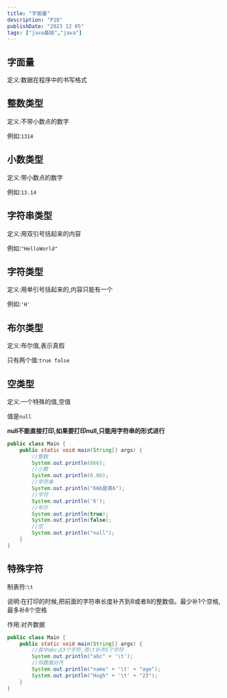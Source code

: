 ```yaml
---
title: "字面量"
description: "P18"
publishDate: "2023 12 05"
tags: ["java基础","java"]
---
```


## 字面量

定义:数据在程序中的书写格式

## 整数类型

定义:不带小数点的数字

例如:`1314`

## 小数类型

定义:带小数点的数字

例如:`13.14`

## 字符串类型

定义:用双引号括起来的内容

例如:`"HelloWorld"`

## 字符类型

定义:用单引号括起来的,内容只能有一个

例如:`'H'`

## 布尔类型

定义:布尔值,表示真假

只有两个值:`true false`

## 空类型

定义:一个特殊的值,空值

值是`null`

**null不能直接打印,如果要打印null,只能用字符串的形式进行**

```java
public class Main {
    public static void main(String[] args) {
        //整数
        System.out.println(666);
        //小数
        System.out.println(6.66);
        //字符串
        System.out.println("666是真6");
        //字符
        System.out.println('6');
        //布尔
        System.out.println(true);
        System.out.println(false);
        //空
        System.out.println("null");
    }
}
```

## 特殊字符

制表符:`\t`

说明:在打印的时候,把前面的字符串长度补齐到8或者8的整数倍。最少补1个空格,最多补8个空格

作用:对齐数据

```java
public class Main {
    public static void main(String[] args) {
        //其中abc占3个字符,而\t补齐5个字符
        System.out.println("abc" + '\t');
        //将数据对齐
        System.out.println("name" + '\t' + "age");
        System.out.println("Hugh" + '\t' + "23");
    }
}
```
